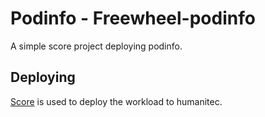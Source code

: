 # Podinfo - Freewheel-podinfo

A simple score project deploying podinfo.

## Deploying

[Score](https://score.dev/) is used to deploy the workload to humanitec.
